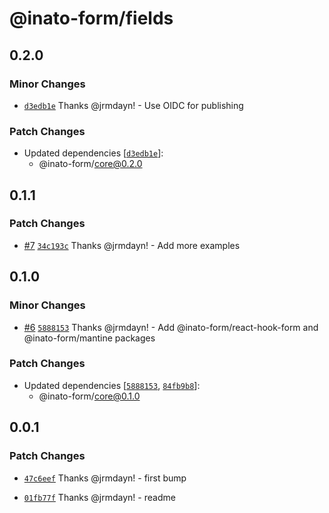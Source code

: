 # @inato-form/fields

## 0.2.0

### Minor Changes

- [`d3edb1e`](https://github.com/inato/inato-form/commit/d3edb1e99323564f7ebf35bd3795809e86105d09) Thanks @jrmdayn! - Use OIDC for publishing

### Patch Changes

- Updated dependencies [[`d3edb1e`](https://github.com/inato/inato-form/commit/d3edb1e99323564f7ebf35bd3795809e86105d09)]:
  - @inato-form/core@0.2.0

## 0.1.1

### Patch Changes

- [#7](https://github.com/inato/effect-form/pull/7) [`34c193c`](https://github.com/inato/effect-form/commit/34c193c0e42c2ff0c8dc2205ed3938f754e91899) Thanks @jrmdayn! - Add more examples

## 0.1.0

### Minor Changes

- [#6](https://github.com/inato/effect-form/pull/6) [`5888153`](https://github.com/inato/effect-form/commit/5888153d9627bfa0769c1545a9d892e4e485bf95) Thanks @jrmdayn! - Add @inato-form/react-hook-form and @inato-form/mantine packages

### Patch Changes

- Updated dependencies [[`5888153`](https://github.com/inato/effect-form/commit/5888153d9627bfa0769c1545a9d892e4e485bf95), [`84fb9b8`](https://github.com/inato/effect-form/commit/84fb9b83cc481c4b02f58b40585e4ff180983706)]:
  - @inato-form/core@0.1.0

## 0.0.1

### Patch Changes

- [`47c6eef`](https://github.com/inato/effect-form/commit/47c6eefd0b8c6ff5e21538b23392a399ce3e3515) Thanks @jrmdayn! - first bump

- [`01fb77f`](https://github.com/inato/effect-form/commit/01fb77ff2a4b1fd7e40e45b5b73d2b9ba0ff4189) Thanks @jrmdayn! - readme
